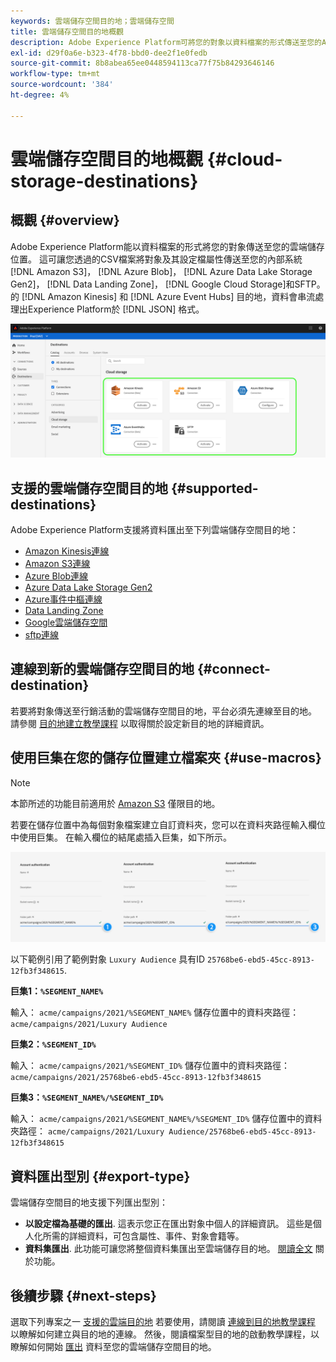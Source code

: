 ```yaml
---
keywords: 雲端儲存空間目的地；雲端儲存空間
title: 雲端儲存空間目的地概觀
description: Adobe Experience Platform可將您的對象以資料檔案的形式傳送至您的Amazon S3、AWS Kinesis、Azure事件中樞或SFTP雲端儲存位置。
exl-id: d29f0a6e-b323-4f78-bbd0-dee2f1e0fedb
source-git-commit: 8b8abea65ee0448594113ca77f75b84293646146
workflow-type: tm+mt
source-wordcount: '384'
ht-degree: 4%

---
```


# 雲端儲存空間目的地概觀 {#cloud-storage-destinations}

## 概觀 {#overview}

Adobe Experience Platform能以資料檔案的形式將您的對象傳送至您的雲端儲存位置。 這可讓您透過的CSV檔案將對象及其設定檔屬性傳送至您的內部系統 [!DNL Amazon S3]， [!DNL Azure Blob]， [!DNL Azure Data Lake Storage Gen2]， [!DNL Data Landing Zone]， [!DNL Google Cloud Storage]和SFTP。 的 [!DNL Amazon Kinesis] 和 [!DNL Azure Event Hubs] 目的地，資料會串流處理出Experience Platform於 [!DNL JSON] 格式。

![Adobe雲端儲存空間目的地](../../assets/catalog/cloud-storage/cloud-storage-destinations.png)

## 支援的雲端儲存空間目的地 {#supported-destinations}

Adobe Experience Platform支援將資料匯出至下列雲端儲存空間目的地：

* [Amazon Kinesis連線](amazon-kinesis.md)
* [Amazon S3連線](amazon-s3.md)
* [Azure Blob連線](azure-blob.md)
* [Azure Data Lake Storage Gen2](adls-gen2.md)
* [Azure事件中樞連線](azure-event-hubs.md)
* [Data Landing Zone](data-landing-zone.md)
* [Google雲端儲存空間](google-cloud-storage.md)
* [sftp連線](sftp.md)

## 連線到新的雲端儲存空間目的地 {#connect-destination}

若要將對象傳送至行銷活動的雲端儲存空間目的地，平台必須先連線至目的地。 請參閱 [目的地建立教學課程](../../ui/connect-destination.md) 以取得關於設定新目的地的詳細資訊。


## 使用巨集在您的儲存位置建立檔案夾 {#use-macros}

>[!NOTE]
>
> 本節所述的功能目前適用於 [Amazon S3](amazon-s3.md) 僅限目的地。

若要在儲存位置中為每個對象檔案建立自訂資料夾，您可以在資料夾路徑輸入欄位中使用巨集。 在輸入欄位的結尾處插入巨集，如下所示。

![如何使用巨集在儲存空間中建立資料夾](../../assets/catalog/cloud-storage/workflow/macros-folder-path.png)

以下範例引用了範例對象 `Luxury Audience` 具有ID `25768be6-ebd5-45cc-8913-12fb3f348615`.

**巨集1：`%SEGMENT_NAME%`**

輸入： `acme/campaigns/2021/%SEGMENT_NAME%`
儲存位置中的資料夾路徑： `acme/campaigns/2021/Luxury Audience`

**巨集2：`%SEGMENT_ID%`**

輸入： `acme/campaigns/2021/%SEGMENT_ID%`
儲存位置中的資料夾路徑： `acme/campaigns/2021/25768be6-ebd5-45cc-8913-12fb3f348615`

**巨集3：`%SEGMENT_NAME%/%SEGMENT_ID%`**

輸入： `acme/campaigns/2021/%SEGMENT_NAME%/%SEGMENT_ID%`
儲存位置中的資料夾路徑： `acme/campaigns/2021/Luxury Audience/25768be6-ebd5-45cc-8913-12fb3f348615`

## 資料匯出型別 {#export-type}

雲端儲存空間目的地支援下列匯出型別：
* **以設定檔為基礎的匯出**. 這表示您正在匯出對象中個人的詳細資訊。 這些是個人化所需的詳細資料，可包含屬性、事件、對象會籍等。
* **資料集匯出**. 此功能可讓您將整個資料集匯出至雲端儲存目的地。 [閱讀全文](/help/destinations/ui/export-datasets.md) 關於功能。

## 後續步驟 {#next-steps}

選取下列專案之一 [支援的雲端目的地](#supported-destinations) 若要使用，請閱讀 [連線到目的地教學課程](/help/destinations/ui/connect-destination.md) 以瞭解如何建立與目的地的連線。 然後，閱讀檔案型目的地的啟動教學課程，以瞭解如何開始 [匯出](/help/destinations/ui/activate-batch-profile-destinations.md) 資料至您的雲端儲存空間目的地。
